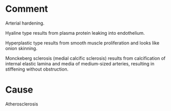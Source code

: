 # Comment

Arterial hardening.

Hyaline type results from plasma protein leaking into endothelium.

Hyperplastic type results from smooth muscle proliferation and looks like onion skinning.

Monckeberg sclerosis (medial calcific sclerosis) results from calcification of internal elastic lamina and media of medium-sized arteries, resulting in stiffening without obstruction.

# Cause

Atherosclerosis
